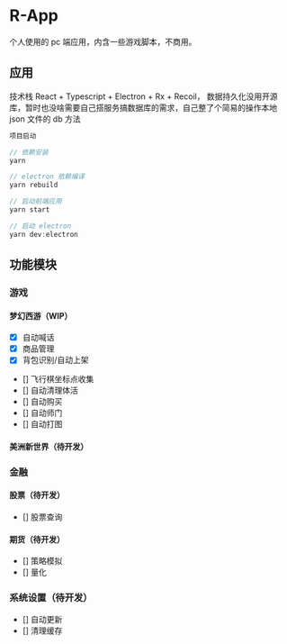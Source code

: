 # R-App

个人使用的 pc 端应用，内含一些游戏脚本，不商用。

## 应用

技术栈 React + Typescript + Electron + Rx + Recoil，
数据持久化没用开源库，暂时也没啥需要自己搭服务搞数据库的需求，自己整了个简易的操作本地 json 文件的 db 方法

```typescript
项目启动

// 依赖安装
yarn

// electron 依赖编译
yarn rebuild

// 启动前端应用
yarn start

// 启动 electron
yarn dev:electron
```

## 功能模块

### 游戏

#### 梦幻西游（WIP）

- [x] 自动喊话
- [x] 商品管理
- [x] 背包识别/自动上架
- [] 飞行棋坐标点收集
- [] 自动清理体活
- [] 自动购买
- [] 自动师门
- [] 自动打图

#### 美洲新世界（待开发）

### 金融

#### 股票（待开发）
- [] 股票查询
#### 期货（待开发）
- [] 策略模拟
- [] 量化

### 系统设置（待开发）

- [] 自动更新
- [] 清理缓存
